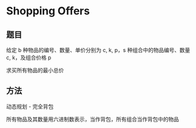 # Shopping Offers

## 题目

给定 b 种物品的编号、数量、单价分别为 c, k, p，s 种组合中的物品编号、数量 c, k，及组合价格 p

求买所有物品的最小总价


## 方法

动态规划 - 完全背包

所有物品及其数量用六进制数表示，当作背包，所有组合当作背包中的物品

